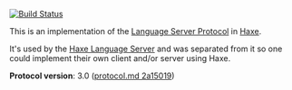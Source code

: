 [![Build Status](https://travis-ci.org/vshaxe/language-server-protocol-haxe.svg?branch=master)](https://travis-ci.org/vshaxe/language-server-protocol-haxe)

This is an implementation of the [Language Server Protocol](https://github.com/Microsoft/language-server-protocol) in [Haxe](http://haxe.org/).

It's used by the [Haxe Language Server](https://github.com/vshaxe/haxe-languageserver) and was separated from it
so one could implement their own client and/or server using Haxe.

**Protocol version**: 3.0 ([protocol.md 2a15019](https://github.com/Microsoft/language-server-protocol/commit/2a15019a4b7cb915db6b2cf10e9a701ade7bad1a))

